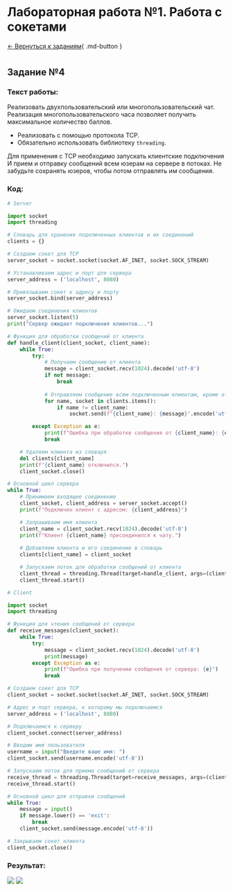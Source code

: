 # Лабораторная работа №1. Работа с сокетами
[ ← Вернуться к заданиям](lab_1.md){ .md-button }  
#


## Задание №4
### Текст работы:
Реализовать двухпользовательский или многопользовательский чат.   
Реализация многопользовательского часа позволяет получить максимальное количество баллов.  

- Реализовать с помощью протокола TCP.   
- Обязательно использовать библиотеку `threading`.  

Для применения с TCP необходимо запускать клиентские подключения И прием
и отправку сообщений всем юзерам на сервере в потоках. Не забудьте сохранять юзеров,
чтобы потом отправлять им сообщения.

### Код:

```py title="server.py"
# Server

import socket
import threading

# Словарь для хранения подключенных клиентов и их соединений
clients = {}

# Создаем сокет для TCP
server_socket = socket.socket(socket.AF_INET, socket.SOCK_STREAM)

# Устанавливаем адрес и порт для сервера
server_address = ('localhost', 8080)

# Привязываем сокет к адресу и порту
server_socket.bind(server_address)

# Ожидаем соединения клиентов
server_socket.listen(5)
print("Сервер ожидает подключения клиентов...")

# Функция для обработки сообщений от клиента
def handle_client(client_socket, client_name):
    while True:
        try:
            # Получаем сообщение от клиента
            message = client_socket.recv(1024).decode('utf-8')
            if not message:
                break
            
            # Отправляем сообщение всем подключенным клиентам, кроме отправителя
            for name, socket in clients.items():
                if name != client_name:
                    socket.send(f"{client_name}: {message}".encode('utf-8'))

        except Exception as e:
            print(f"Ошибка при обработке сообщения от {client_name}: {e}")
            break

    # Удаляем клиента из словаря
    del clients[client_name]
    print(f"{client_name} отключился.")
    client_socket.close()

# Основной цикл сервера
while True:
    # Принимаем входящее соединение
    client_socket, client_address = server_socket.accept()
    print(f"Подключен клиент с адресом: {client_address}")

    # Запрашиваем имя клиента
    client_name = client_socket.recv(1024).decode('utf-8')
    print(f"Клиент {client_name} присоединился к чату.")
    
    # Добавляем клиента и его соединение в словарь
    clients[client_name] = client_socket

    # Запускаем поток для обработки сообщений от клиента
    client_thread = threading.Thread(target=handle_client, args=(client_socket, client_name))
    client_thread.start()
```
```py title="clients.py"
# Client

import socket
import threading

# Функция для чтения сообщений от сервера
def receive_messages(client_socket):
    while True:
        try:
            message = client_socket.recv(1024).decode('utf-8')
            print(message)
        except Exception as e:
            print(f"Ошибка при получении сообщения от сервера: {e}")
            break

# Создаем сокет для TCP
client_socket = socket.socket(socket.AF_INET, socket.SOCK_STREAM)

# Адрес и порт сервера, к которому мы подключаемся
server_address = ('localhost', 8080)

# Подключаемся к серверу
client_socket.connect(server_address)

# Вводим имя пользователя
username = input("Введите ваше имя: ")
client_socket.send(username.encode('utf-8'))

# Запускаем поток для приема сообщений от сервера
receive_thread = threading.Thread(target=receive_messages, args=(client_socket,))
receive_thread.start()

# Основной цикл для отправки сообщений
while True:
    message = input()
    if message.lower() == 'exit':
        break
    client_socket.send(message.encode('utf-8'))

# Закрываем сокет клиента
client_socket.close()
```

### Результат:
<image src="../imgs/task4_1.png">
<image src="../imgs/task4_2.png">